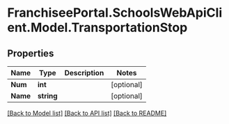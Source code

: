 # FranchiseePortal.SchoolsWebApiClient.Model.TransportationStop

## Properties

Name | Type | Description | Notes
------------ | ------------- | ------------- | -------------
**Num** | **int** |  | [optional] 
**Name** | **string** |  | [optional] 

[[Back to Model list]](../README.md#documentation-for-models) [[Back to API list]](../README.md#documentation-for-api-endpoints) [[Back to README]](../README.md)


